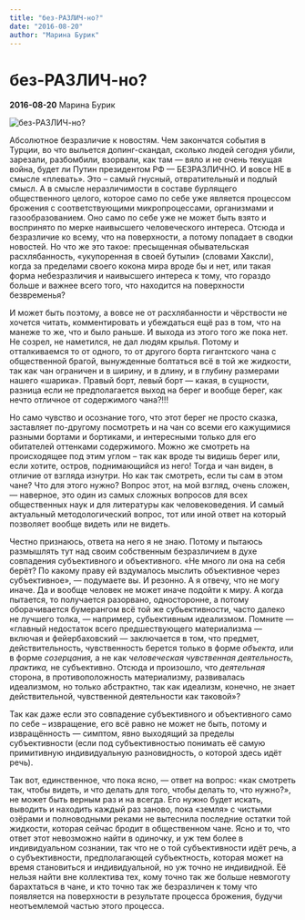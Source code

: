 ```yaml
---
title: "без-РАЗЛИЧ-но?"
date: "2016-08-20"
author: "Марина Бурик"
---
```


# без-РАЗЛИЧ-но?

**2016-08-20** Марина Бурик

![без-РАЗЛИЧ-но?](https://encrypted-tbn3.gstatic.com/images?q=tbn:ANd9GcQiGZQgoeEYH-S-v1syFtEGdqJMntTxH2gi3lwEUY9icZ-MYxpDFw)

Абсолютное безразличие к новостям. Чем закончатся события в Турции, во что выльется допинг-скандал, сколько людей сегодня убили, зарезали, разбомбили, взорвали, как там — вяло и не очень текущая война, будет ли Путин президентом РФ — БЕЗРАЗЛИЧНО. И вовсе НЕ в смысле «плевать». Это – самый гнусный, отвратительный и подлый смысл. А в смысле неразличимости в составе бурлящего общественного целого, которое само по себе уже является процессом брожения с соответствующими микропроцессами, организмами и газообразованием. Оно само по себе уже не может быть взято и воспринято по мерке наивысшего человеческого интереса. Отсюда и безразличие ко всему, что на поверхности, а потому попадает в сводки новостей. Но что же это такое: пресыщенная обывательская расхлябанность, «укупоренная в своей бутыли» (словами Хаксли), когда за пределами своего кокона мира вроде бы и нет, или такая форма небезразличия и наивысшего интереса к тому, что гораздо больше и важнее всего того, что находится на поверхности безвременья?

И может быть поэтому, а вовсе не от расхлябанности и чёрствости не хочется читать, комментировать и убеждаться ещё раз в том, что на манеже то же, что и было раньше. И выхода из этого того же пока нет. Не созрел, не наметился, не дал людям крылья. Потому и отталкиваемся то от одного, то от другого борта гигантского чана с общественной брагой, вынужденные болтаться всё в той же жидкости, так как чан ограничен и в ширину, и в длину, и в глубину размерами нашего «шарика». Правый борт, левый борт — какая, в сущности, разница если не предполагается выход на берег и вообще берег, как нечто отличное от содержимого чана?!!!

Но само чувство и осознание того, что этот берег не просто сказка, заставляет по-другому посмотреть и на чан со всеми его кажущимися разными бортами и бортиками, и интересными только для его обитателей оттенками содержимого. Можно же смотреть на происходящее под этим углом – так как вроде ты видишь берег или, если хотите, остров, поднимающийся из него! Тогда и чан виден, в отличие от взгляда изнутри. Но как так смотреть, если ты сам в этом чане? Что для этого нужно? Вопрос этот, на мой взгляд, очень сложен, — наверное, это один из самых сложных вопросов для всех общественных наук и для литературы как человековедения. И самый актуальный методологический вопрос, тот или иной ответ на который позволяет вообще видеть или не видеть.

Честно признаюсь, ответа на него я не знаю. Потому и пытаюсь размышлять тут над своим собственным безразличием в духе совпадения субъективного и объективного. «Не много ли она на себя берёт? По какому праву ей вздумалось мыслить объективное через субъективное», — подумаете вы. И резонно. А я отвечу, что не могу иначе. Да и вообще человек не может иначе подойти к миру. А когда пытается, то получается разорвано, односторонне, а потому оборачивается бумерангом всё той же субьективности, часто далеко не лучшего толка, — например, субьективным идеализмом. Помните — «главный недостаток всего предшествующего материализма — включая и фейербаховский — заключается в том, что предмет, действительность, чувственность берется только в форме *объекта,* или в форме *созерцания,* а не как *человеческая чувственная деятельность, практика,* не субъективно. Отсюда и произошло, что *деятельная* сторона, в противоположность материализму, развивалась идеализмом, но только абстрактно, так как идеализм, конечно, не знает действительной, чувственной деятельности как таковой»?

Так как даже если это совпадение субъективного и объективного само по себе – извращение, его всё равно не может не быть, потому и извращённость — симптом, явно выходящий за пределы субъективности (если под субъективностью понимать её самую примитивную индивидуальную разновидность, о которой здесь идёт речь).

Так вот, единственное, что пока ясно, — ответ на вопрос: «как смотреть так, чтобы видеть, и что делать для того, чтобы делать то, что нужно?», не может быть верным раз и на всегда. Его нужно будет искать, выводить и находить каждый раз заново, пока «земля» с чистыми озёрами и полноводными реками не вытеснила последние остатки той жидкости, которая сейчас бродит в общественном чане. Ясно и то, что ответ этот невозможно найти в одиночку, и уж тем более в индивидуальном сознании, так что не о той субъективности идёт речь, а о субъективности, предполагающей субъектность, которая может на время становиться и индивидуальной, но уж точно не индивидной. Её нельзя найти вне коллектива тех, кому точно так же больше невмоготу барахтаться в чане, и кто точно так же безразличен к тому что появляется на поверхности в результате процесса брожения, будучи неотъемлемой частью этого процесса.
